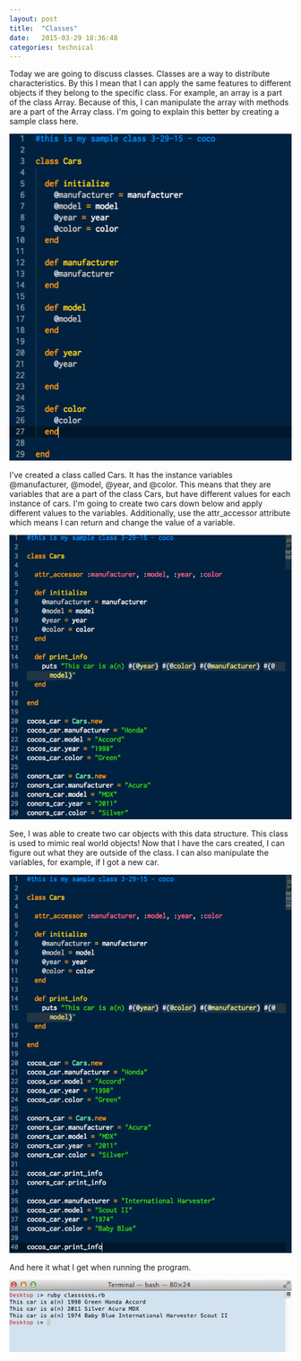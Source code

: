 ```yaml
---
layout: post
title:  "Classes"
date:   2015-03-29 18:36:48
categories: technical
---
```


Today we are going to discuss classes. Classes are a way to distribute characteristics. By this I mean that I can apply the same features to different objects if they belong to the specific class. For example, an array is a part of the class Array. Because of this, I can manipulate the array with methods are a part of the Array class. I'm going to explain this better by creating a sample class here.

<img src="../imgs/my_class.png" alt ="my class in ruby">

I've created a class called Cars. It has the instance variables @manufacturer, @model, @year, and @color. This means that they are variables that are a part of the class Cars, but have different values for each instance of cars. I'm going to create two cars down below and apply different values to the variables. Additionally, use the attr_accessor attribute which means I can return and change the value of a variable.

<img src="../imgs/our_cars.png" alt ="our cars in ruby">

See, I was able to create two car objects with this data structure. This class is used to mimic real world objects! Now that I have the cars created, I can figure out what they are outside of the class. I can also manipulate the variables, for example, if I got a new car.

<img src="../imgs/manipulation.png" alt="manipulation">

And here it what I get when running the program.

<img src="../imgs/terminal.png" alt="terminal">
